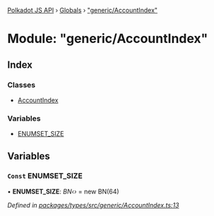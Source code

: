 [Polkadot JS API](../README.md) › [Globals](../globals.md) › ["generic/AccountIndex"](_generic_accountindex_.md)

# Module: "generic/AccountIndex"

## Index

### Classes

* [AccountIndex](../classes/_generic_accountindex_.accountindex.md)

### Variables

* [ENUMSET_SIZE](_generic_accountindex_.md#const-enumset_size)

## Variables

### `Const` ENUMSET_SIZE

• **ENUMSET_SIZE**: *BN‹›* = new BN(64)

*Defined in [packages/types/src/generic/AccountIndex.ts:13](https://github.com/polkadot-js/api/blob/7a7d6e9b8a/packages/types/src/generic/AccountIndex.ts#L13)*
